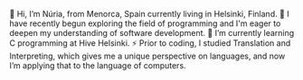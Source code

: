 👋 Hi, I’m Núria, from Menorca, Spain currently living in Helsinki, Finland.
👀 I have recently begun exploring the field of programming and I'm eager to deepen my understanding of software development.
🌱 I’m currently learning C programming at Hive Helsinki.
⚡ Prior to coding, I studied Translation and Interpreting, which gives me a unique perspective on languages, and now I’m applying that to the language of computers.
<!---
nmascaro436/nmascaro436 is a ✨ special ✨ repository because its `README.md` (this file) appears on your GitHub profile.
You can click the Preview link to take a look at your changes.
--->

